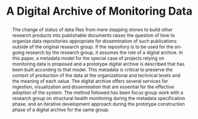---
abstract: The change of status of data files from mere stepping stones to build other
  research products into publishable documents raises the question of how to organize
  data repositories appropriate for dissemination of such publications outside of
  the original research group. If the repository is to be used for the on-going research
  by the research group, it assumes the role of a digital archive. In this paper,
  a metadata model for the special case of projects relying on monitoring data is
  proposed and a prototype digital archive is described that has been built according
  to that model. This metadata is critical to preserve the context of production of
  the data at the organizational and technical levels and the meaning of each value.
  The digital archive offers several services for ingestion, visualization and dissemination
  that are essential for the effective adoption of the system. The method followed
  has been focus group work with a research group on structural health monitoring
  during the metadata specification phase, and an iterative development approach during
  the prototype construction phase of a digital archive for the same group.
creators:
- Costa, Fábio
- David, Gabriel
- Cunha, Álvaro
date: null
document_url: https://services.phaidra.univie.ac.at/api/object/o:377371/download
grand_parent: iPRES
institutions: []
keywords:
- scientific data repositories
- experimental data streams
- structural health monitoring
- lisbon
landing_page_url: https://phaidra.univie.ac.at/o:377371
language: eng
layout: publication
license: CC BY-SA 2.0 AT
notes_url: null
parent: iPRES 2013
presentation_url: null
publication_type: paper
size: 123509
source_name: iPRES
title: A Digital Archive of Monitoring Data
year: 2013
---